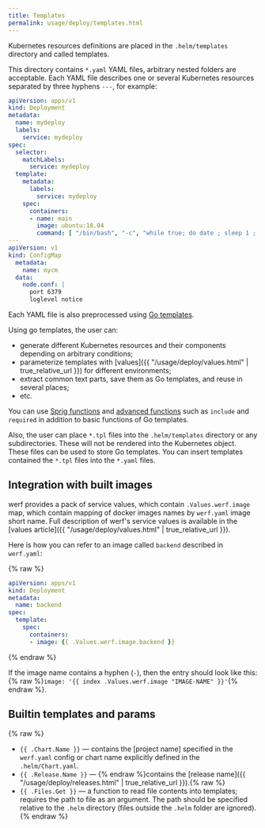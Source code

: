 ```yaml
---
title: Templates
permalink: usage/deploy/templates.html
---
```


Kubernetes resources definitions are placed in the `.helm/templates` directory and called templates.

This directory contains `*.yaml` YAML files, arbitrary nested folders are acceptable. Each YAML file describes one or several Kubernetes resources separated by three hyphens `---`, for example:

```yaml
apiVersion: apps/v1
kind: Deployment
metadata:
  name: mydeploy
  labels:
    service: mydeploy
spec:
  selector:
    matchLabels:
      service: mydeploy
  template:
    metadata:
      labels:
        service: mydeploy
    spec:
      containers:
      - name: main
        image: ubuntu:18.04
        command: [ "/bin/bash", "-c", "while true; do date ; sleep 1 ; done" ]
---
apiVersion: v1
kind: ConfigMap
  metadata:
    name: mycm
  data:
    node.conf: |
      port 6379
      loglevel notice
```

Each YAML file is also preprocessed using [Go templates](https://golang.org/pkg/text/template/#hdr-Actions).

Using go templates, the user can:

* generate different Kubernetes resources and their components depending on arbitrary conditions;
* parameterize templates with [values]({{ "/usage/deploy/values.html" | true_relative_url }}) for different environments;
* extract common text parts, save them as Go templates, and reuse in several places;
* etc.

You can use [Sprig functions](https://masterminds.github.io/sprig/) and [advanced functions](https://helm.sh/docs/howto/charts_tips_and_tricks/) such as `include` and `required` in addition to basic functions of Go templates.

Also, the user can place `*.tpl` files into the `.helm/templates` directory or any subdirectories. These will not be rendered into the Kubernetes object. These files can be used to store Go templates. You can insert templates contained the `*.tpl` files into the `*.yaml` files.

## Integration with built images

werf provides a pack of service values, which contain `.Values.werf.image` map, which contain mapping of docker images names by `werf.yaml` image short name. Full description of werf's service values is available in the [values article]({{ "/usage/deploy/values.html" | true_relative_url }}).

Here is how you can refer to an image called `backend` described in `werf.yaml`:

{% raw %}
```yaml
apiVersion: apps/v1
kind: Deployment
metadata:
  name: backend
spec:
  template:
    spec:
      containers:
      - image: {{ .Values.werf.image.backend }}
```
{% endraw %}

If the image name contains a hyphen (`-`), then the entry should look like this: {% raw %}`image: '{{ index .Values.werf.image "IMAGE-NAME" }}'`{% endraw %}.

## Builtin templates and params

{% raw %}
* `{{ .Chart.Name }}` — contains the [project name] specified in the `werf.yaml` config or chart name explicitly defined in the `.helm/Chart.yaml`.
* `{{ .Release.Name }}` — {% endraw %}contains the [release name]({{ "/usage/deploy/releases.html" | true_relative_url }}).{% raw %}
* `{{ .Files.Get }}` — a function to read file contents into templates; requires the path to file as an argument. The path should be specified relative to the `.helm` directory (files outside the `.helm` folder are ignored).
{% endraw %}

